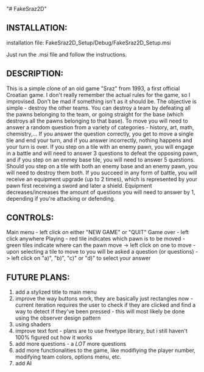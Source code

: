 "# FakeSraz2D" 

## INSTALLATION:
installation file: FakeSraz2D_Setup/Debug/FakeSraz2D_Setup.msi

Just run the .msi file and follow the instructions.

## DESCRIPTION:
This is a simple clone of an old game "Sraz" from 1993, a first official Croatian game.
I don't really remember the actual rules for the game, so I improvised. Don't be mad if something
isn't as it should be.
The objective is simple - destroy the other teams. You can destroy a team by defeating all the pawns
belonging to the team, or going straight for the base (which destroys all the pawns belonging to that
base). To move you will need to answer a random question from a variety of categories - history, art,
math, chemistry,... If you answer the question correctly, you get to move a single tile and end your
turn, and if you answer incorrectly, nothing happens and your turn is over. If you step on a tile with
an enemy pawn, you will engage in a battle and will need to answer 3 questions to defeat the opposing
pawn, and if you step on an enmey base tile, you will need to answer 5 questions. Should you step on
a tile with both an enemy base and an enemy pawn, you will need to destroy them both. If you succeed
in any form of battle, you will receive an equipment upgrade (up to 2 times), which is represented by
your pawn first receiving a sword and later a shield. Equipment decreases/increases the amount of
questions you will need to answer by 1, depending if you're attacking or defending.

## CONTROLS:
Main menu - left click on either "NEW GAME" or "QUIT"
Game over - left click anywhere
Playing - red tile indicates which pawn is to be moved
		- green tiles indicate where can the pawn move -> left click on one to move
		- upon selecting a tile to move to you will be asked a question (or questions)
			-> left click on "a)", "b)", "c)" or "d)" to select your answer

## FUTURE PLANS:
1) add a stylized title to main menu
2) improve the way buttons work, they are basically just rectangles now
		- current iteration requires the user to check if they are clicked and find a way to detect if
			they've been pressed
		- this will most likely be done using the observer design pattern
3) using shaders
4) improve text font - plans are to use freetype library, but i still haven't 100% figured out how it
works
5) add more questions - a *LOT* more questions
6) add more functionalities to the game, like modifiying the player number, modifying team colors,
	options menu, etc.
7) add AI
